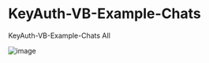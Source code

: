 # KeyAuth-VB-Example-Chats
KeyAuth-VB-Example-Chats
All

![image](https://user-images.githubusercontent.com/74623428/171158820-ae4ea282-6223-4d3e-84c2-e7d8a4558a70.png)
